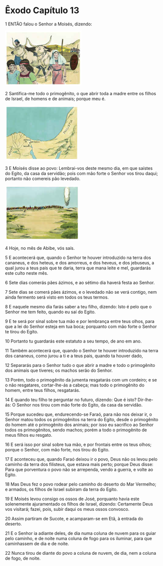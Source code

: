 # Êxodo Capítulo 13

1	ENTÃO falou o Senhor a Moisés, dizendo:

![](.img/02_Ex_13_01_RG.jpg)

2	Santifica-me todo o primogênito, o que abrir toda a madre entre os filhos de Israel, de homens e de animais; porque meu é.

![](.img/02_Ex_13_02_RG.jpg)

3	E Moisés disse ao povo: Lembrai-vos deste mesmo dia, em que saístes do Egito, da casa da servidão; pois com mão forte o Senhor vos tirou daqui; portanto não comereis pão levedado.

![](.img/02_Ex_13_03_RG.jpg)

4	Hoje, no mês de Abibe, vós saís.

5	E acontecerá que, quando o Senhor te houver introduzido na terra dos cananeus, e dos heteus, e dos amorreus, e dos heveus, e dos jebuseus, a qual jurou a teus pais que te daria, terra que mana leite e mel, guardarás este culto neste mês.

6	Sete dias comerás pães ázimos, e ao sétimo dia haverá festa ao Senhor.

7	Sete dias se comerá pães ázimos, e o levedado não se verá contigo, nem ainda fermento será visto em todos os teus termos.

8	E naquele mesmo dia farás saber a teu filho, dizendo: Isto é pelo que o Senhor me tem feito, quando eu saí do Egito.

9	E te será por sinal sobre tua mão e por lembrança entre teus olhos, para que a lei do Senhor esteja em tua boca; porquanto com mão forte o Senhor te tirou do Egito.

10	Portanto tu guardarás este estatuto a seu tempo, de ano em ano.

11	Também acontecerá que, quando o Senhor te houver introduzido na terra dos cananeus, como jurou a ti e a teus pais, quando ta houver dado,

12	Separarás para o Senhor tudo o que abrir a madre e todo o primogênito dos animais que tiveres; os machos serão do Senhor.

13	Porém, todo o primogênito da jumenta resgatarás com um cordeiro; e se o não resgatares, cortar-lhe-ás a cabeça; mas todo o primogênito do homem, entre teus filhos, resgatarás.

14	E quando teu filho te perguntar no futuro, dizendo: Que é isto? Dir-lhe-ás: O Senhor nos tirou com mão forte do Egito, da casa da servidão.

15	Porque sucedeu que, endurecendo-se Faraó, para não nos deixar ir, o Senhor matou todos os primogênitos na terra do Egito, desde o primogênito do homem até o primogênito dos animais; por isso eu sacrifico ao Senhor todos os primogênitos, sendo machos; porém a todo o primogênito de meus filhos eu resgato.

16	E será isso por sinal sobre tua mão, e por frontais entre os teus olhos; porque o Senhor, com mão forte, nos tirou do Egito.

17	E aconteceu que, quando Faraó deixou ir o povo, Deus não os levou pelo caminho da terra dos filisteus, que estava mais perto; porque Deus disse: Para que porventura o povo não se arrependa, vendo a guerra, e volte ao Egito.

18	Mas Deus fez o povo rodear pelo caminho do deserto do Mar Vermelho; e armados, os filhos de Israel subiram da terra do Egito.

19	E Moisés levou consigo os ossos de José, porquanto havia este solenemente ajuramentado os filhos de Israel, dizendo: Certamente Deus vos visitará; fazei, pois, subir daqui os meus ossos convosco.

20	Assim partiram de Sucote, e acamparam-se em Etã, à entrada do deserto.

21	E o Senhor ia adiante deles, de dia numa coluna de nuvem para os guiar pelo caminho, e de noite numa coluna de fogo para os iluminar, para que caminhassem de dia e de noite.

22	Nunca tirou de diante do povo a coluna de nuvem, de dia, nem a coluna de fogo, de noite.


